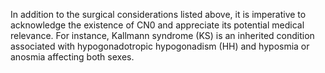 In addition to the surgical considerations listed above, it is imperative to acknowledge the existence of CN0 and appreciate its potential medical relevance. For instance, Kallmann syndrome (KS) is an inherited condition associated with hypogonadotropic hypogonadism (HH) and hyposmia or anosmia affecting both sexes.